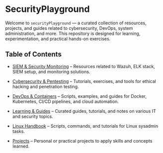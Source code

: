 # SecurityPlayground

Welcome to `securityPlayground` — a curated collection of resources, projects, and guides related to cybersecurity, DevOps, system administration, and more. This repository is designed for learning, experimentation, and practical hands-on exercises.

## Table of Contents

- [SIEM & Security Monitoring](./SIEM%20&%20Security%20Monitoring/README.md) – Resources related to Wazuh, ELK stack, SIEM setup, and monitoring solutions.

- [Cybersecurity & Pentesting](./Cybersecurity%20&%20Pentesting/README.md) – Tutorials, exercises, and tools for ethical hacking and penetration testing.

- [DevOps & Containers](./DevOps%20&%20Containers/README.md) – Scripts, examples, and guides for Docker, Kubernetes, CI/CD pipelines, and cloud automation.

- [Learning & Guides](./Learning%20&%20Guides/README.md) – Curated guides, tutorials, and notes on various IT and security topics.

- [Linux Handbook](./linux-handbook/README.md) – Scripts, commands, and tutorials for Linux sysadmin tasks.

- [Projects](./Projects/README.md) – Personal or practical projects to apply skills and concepts learned.

